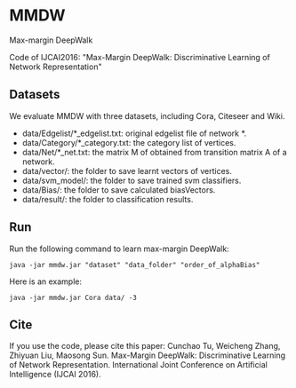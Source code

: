 # MMDW
Max-margin DeepWalk

Code of IJCAI2016: "Max-Margin DeepWalk: Discriminative Learning of Network Representation"

## Datasets
  We evaluate MMDW with three datasets, including Cora, Citeseer and Wiki.
  * data/Edgelist/*_edgelist.txt: original edgelist file of network *.
  * data/Category/*_category.txt: the category list of vertices.
  * data/Net/*_net.txt: the matrix M of obtained from transition matrix A of a network.
  * data/vector/: the folder to save learnt vectors of vertices.
  * data/svm_model/:  the folder to save trained svm classifiers.
  * data/Bias/: the folder to save calculated biasVectors.
  * data/result/: the folder to classification results.

## Run
   Run the following command to learn max-margin DeepWalk: 
   
    java -jar mmdw.jar "dataset" "data_folder" "order_of_alphaBias" 
   
   Here is an example:
   
    java -jar mmdw.jar Cora data/ -3 
   

## Cite
  If you use the code, please cite this paper:
  Cunchao Tu, Weicheng Zhang, Zhiyuan Liu, Maosong Sun. Max-Margin DeepWalk: Discriminative Learning of Network Representation. International Joint Conference on Artificial Intelligence (IJCAI 2016).
